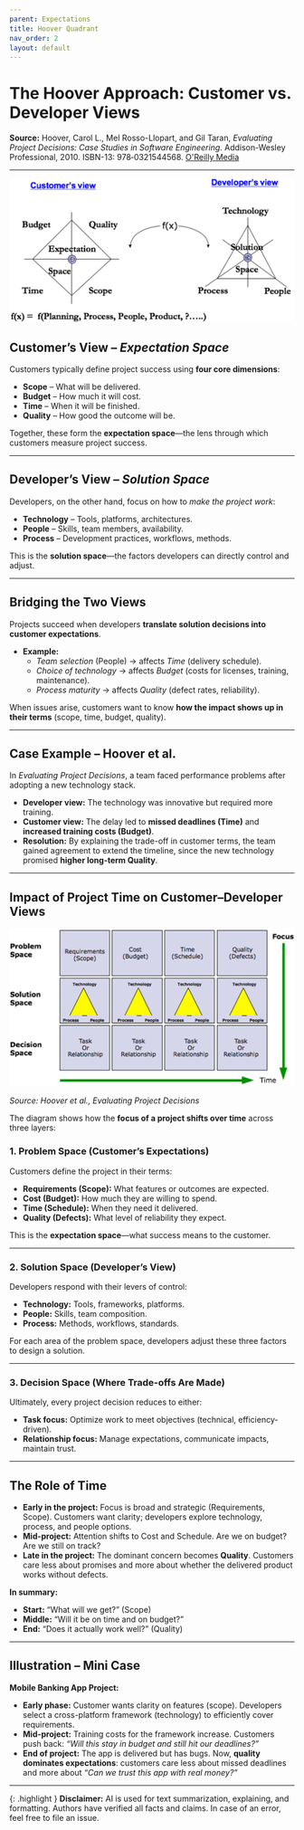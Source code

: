 ```yaml
---
parent: Expectations
title: Hoover Quadrant
nav_order: 2
layout: default
---
```


# The Hoover Approach: Customer vs. Developer Views

**Source:** Hoover, Carol L., Mel Rosso-Llopart, and Gil Taran, _Evaluating Project Decisions: Case Studies in Software Engineering_. Addison-Wesley Professional, 2010. ISBN-13: 978‐0321544568. [O'Reilly Media](https://www.oreilly.com/library/view/evaluating-project-decisions/9780321685629/)

---

![Quadrant](<quad.png>)

## Customer’s View – _Expectation Space_

Customers typically define project success using **four core dimensions**:

- **Scope** – What will be delivered.
- **Budget** – How much it will cost.
- **Time** – When it will be finished.
- **Quality** – How good the outcome will be.

Together, these form the **expectation space**—the lens through which customers measure project success.

---

## Developer’s View – _Solution Space_

Developers, on the other hand, focus on how to _make the project work_:

- **Technology** – Tools, platforms, architectures.
- **People** – Skills, team members, availability.
- **Process** – Development practices, workflows, methods.

This is the **solution space**—the factors developers can directly control and adjust.

---

## Bridging the Two Views

Projects succeed when developers **translate solution decisions into customer expectations**.

- **Example:**  
  - _Team selection_ (People) → affects _Time_ (delivery schedule).
  - _Choice of technology_ → affects _Budget_ (costs for licenses, training, maintenance).
  - _Process maturity_ → affects _Quality_ (defect rates, reliability).

When issues arise, customers want to know **how the impact shows up in their terms** (scope, time, budget, quality).

---

## Case Example – Hoover et al.

In _Evaluating Project Decisions_, a team faced performance problems after adopting a new technology stack.

- **Developer view:** The technology was innovative but required more training.
- **Customer view:** The delay led to **missed deadlines (Time)** and **increased training costs (Budget)**.
- **Resolution:** By explaining the trade-off in customer terms, the team gained agreement to extend the timeline, since the new technology promised **higher long-term Quality**.

---

## Impact of Project Time on Customer–Developer Views

![Quadrant - Time Impact](<quad_time.png>)

*Source: Hoover et al., Evaluating Project Decisions*

The diagram shows how the **focus of a project shifts over time** across three layers:

### 1. Problem Space (Customer’s Expectations)

Customers define the project in their terms:

- **Requirements (Scope):** What features or outcomes are expected.
- **Cost (Budget):** How much they are willing to spend.
- **Time (Schedule):** When they need it delivered.
- **Quality (Defects):** What level of reliability they expect.

This is the **expectation space**—what success means to the customer.

---

### 2. Solution Space (Developer’s View)

Developers respond with their levers of control:

- **Technology:** Tools, frameworks, platforms.
- **People:** Skills, team composition.
- **Process:** Methods, workflows, standards.

For each area of the problem space, developers adjust these three factors to design a solution.

---

### 3. Decision Space (Where Trade-offs Are Made)

Ultimately, every project decision reduces to either:

- **Task focus:** Optimize work to meet objectives (technical, efficiency-driven).
- **Relationship focus:** Manage expectations, communicate impacts, maintain trust.

---

## The Role of Time

- **Early in the project:** Focus is broad and strategic (Requirements, Scope). Customers want clarity; developers explore technology, process, and people options.
- **Mid-project:** Attention shifts to Cost and Schedule. Are we on budget? Are we still on track?
- **Late in the project:** The dominant concern becomes **Quality**. Customers care less about promises and more about whether the delivered product works without defects.

**In summary:**

- **Start:** “What will we get?” (Scope)
- **Middle:** “Will it be on time and on budget?”
- **End:** “Does it actually work well?” (Quality)

---

## Illustration – Mini Case

**Mobile Banking App Project:**

- **Early phase:** Customer wants clarity on features (scope). Developers select a cross-platform framework (technology) to efficiently cover requirements.
- **Mid-project:** Training costs for the framework increase. Customers push back: _“Will this stay in budget and still hit our deadlines?”_
- **End of project:** The app is delivered but has bugs. Now, **quality dominates expectations**: customers care less about missed deadlines and more about _“Can we trust this app with real money?”_

---

{: .highlight }
**Disclaimer:** AI is used for text summarization, explaining, and formatting. Authors have verified all facts and claims. In case of an error, feel free to file an issue.
